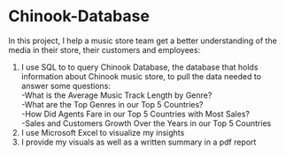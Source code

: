# Chinook-Database

In this project, I help a music store team get a better understanding of the media in their store, their customers and employees: <br>
1) I use SQL to to query Chinook Database, the database that holds information about Chinook music store, to pull the data needed to answer some questions: <br>
 -What is the Average Music Track Length by Genre? <br>
 -What are the Top Genres in our Top 5 Countries? <br>
 -How Did Agents Fare in our Top 5 Countries with Most Sales? <br>
 -Sales and Customers Growth Over the Years in our Top 5 Countries <br>
2) I use Microsoft Excel to visualize my insights <br>
3) I provide my visuals as well as a written summary in a pdf report
